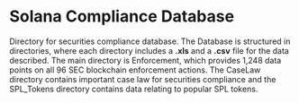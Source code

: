 # Solana Compliance Database

Directory for securities compliance database. The Database is structured in directories, where each directory includes a __.xls__ and a __.csv__ file for the data described. The main directory is Enforcement, which provides 1,248 data points on all 96 SEC blockchain enforcement actions. The CaseLaw directory contains important case law for securities compliance and the SPL_Tokens directory contains data relating to popular SPL tokens.
